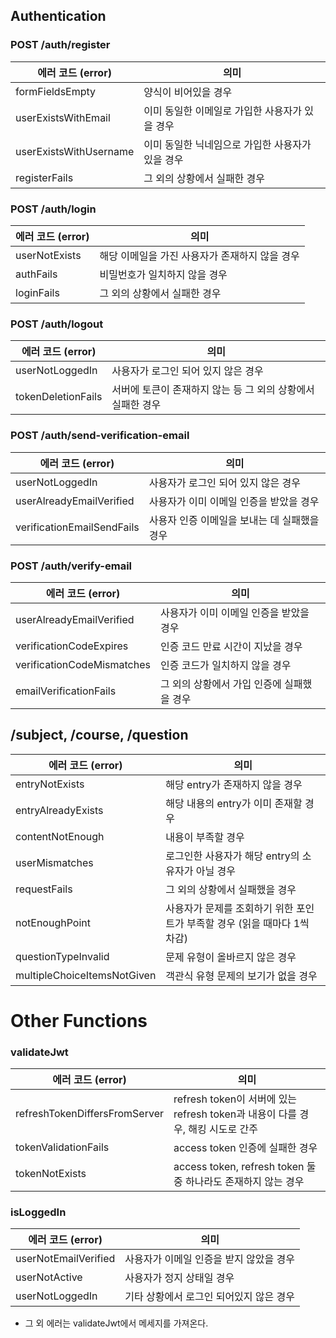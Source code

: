 ## Authentication

### POST /auth/register

| 에러 코드 (error)      | 의미                                             |
| ---------------------- | ------------------------------------------------ |
| formFieldsEmpty        | 양식이 비어있을 경우                             |
| userExistsWithEmail    | 이미 동일한 이메일로 가입한 사용자가 있을 경우   |
| userExistsWithUsername | 이미 동일한 닉네임으로 가입한 사용자가 있을 경우 |
| registerFails          | 그 외의 상황에서 실패한 경우                     |

### POST /auth/login

| 에러 코드 (error) | 의미                                           |
| ----------------- | ---------------------------------------------- |
| userNotExists     | 해당 이메일을 가진 사용자가 존재하지 않을 경우 |
| authFails         | 비밀번호가 일치하지 않을 경우                  |
| loginFails        | 그 외의 상황에서 실패한 경우                   |

### POST /auth/logout

| 에러 코드 (error)  | 의미                                                        |
| ------------------ | ----------------------------------------------------------- |
| userNotLoggedIn    | 사용자가 로그인 되어 있지 않은 경우                         |
| tokenDeletionFails | 서버에 토큰이 존재하지 않는 등 그 외의 상황에서 실패한 경우 |

### POST /auth/send-verification-email

| 에러 코드 (error)          | 의미                                         |
| -------------------------- | -------------------------------------------- |
| userNotLoggedIn            | 사용자가 로그인 되어 있지 않은 경우          |
| userAlreadyEmailVerified   | 사용자가 이미 이메일 인증을 받았을 경우      |
| verificationEmailSendFails | 사용자 인증 이메일을 보내는 데 실패했을 경우 |

### POST /auth/verify-email

| 에러 코드 (error)          | 의미                                       |
| -------------------------- | ------------------------------------------ |
| userAlreadyEmailVerified   | 사용자가 이미 이메일 인증을 받았을 경우    |
| verificationCodeExpires    | 인증 코드 만료 시간이 지났을 경우          |
| verificationCodeMismatches | 인증 코드가 일치하지 않을 경우             |
| emailVerificationFails     | 그 외의 상황에서 가입 인증에 실패했을 경우 |



## /subject, /course, /question

| 에러 코드 (error)           | 의미                                                         |
| --------------------------- | ------------------------------------------------------------ |
| entryNotExists              | 해당 entry가 존재하지 않을 경우                              |
| entryAlreadyExists          | 해당 내용의 entry가 이미 존재할 경우                         |
| contentNotEnough            | 내용이 부족할 경우                                           |
| userMismatches              | 로그인한 사용자가 해당 entry의 소유자가 아닐 경우            |
| requestFails                | 그 외의 상황에서 실패했을 경우                               |
| notEnoughPoint              | 사용자가 문제를 조회하기 위한 포인트가 부족할 경우 (읽을 때마다 1씩 차감) |
| questionTypeInvalid         | 문제 유형이 올바르지 않은 경우                               |
| multipleChoiceItemsNotGiven | 객관식 유형 문제의 보기가 없을 경우                          |



# Other Functions

### validateJwt

| 에러 코드 (error)             | 의미                                                         |
| ----------------------------- | ------------------------------------------------------------ |
| refreshTokenDiffersFromServer | refresh token이 서버에 있는 refresh token과 내용이 다를 경우, 해킹 시도로 간주 |
| tokenValidationFails          | access token 인증에 실패한 경우                              |
| tokenNotExists                | access token, refresh token 둘 중 하나라도 존재하지 않는 경우 |

### isLoggedIn

| 에러 코드 (error)    | 의미                                    |
| -------------------- | --------------------------------------- |
| userNotEmailVerified | 사용자가 이메일 인증을 받지 않았을 경우 |
| userNotActive        | 사용자가 정지 상태일 경우               |
| userNotLoggedIn      | 기타 상황에서 로그인 되어있지 않은 경우 |

- 그 외 에러는 validateJwt에서 메세지를 가져온다.